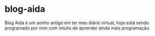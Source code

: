 # blog-aida
Blog Aida é um sonho antigo em ter meu diário virtual, hoje está sendo programado por mim com intuito de aprender ainda mais programação.
